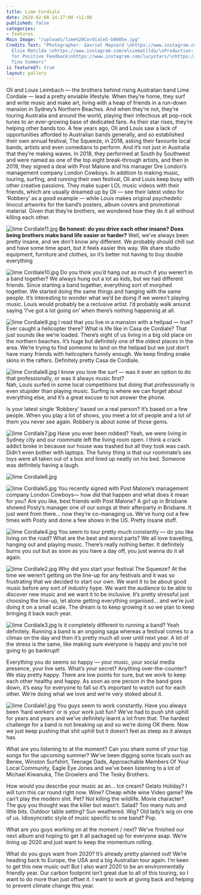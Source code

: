 ```yaml
---
title: Lime Cordiale
date: 2020-02-08 14:27:00 +11:00
published: false
categories:
- features
Main Image: "/uploads/lime%20Cordiale5-b0605e.jpg"
Credits Text: "Photographer: Gavriel Maynard \nhttps://www.instagram.com/gavrielmaynard/\nStylist:
  Elsie Matilda \nhttps://www.instagram.com/elsiematilda/\nProduction: Lucy Perrett
  for Positive Feedback\nhttps://www.instagram.com/lucystars/\nhttps://www.instagram.com/positivefdbk/\nText:
  Tina Summers"
is featured?: true
layout: gallery
---
```


Oli and Louis Leimbach — the brothers behind rising Australian band Lime Cordiale — lead a pretty enviable lifestyle. When they’re home, they surf and write music and make art, living with a heap of friends in a run-down mansion in Sydney’s Northern Beaches. And when they’re not, they’re touring Australia and around the world, playing their infectious alt pop-rock tunes to an ever-growing base of dedicated fans. 
As their star rises, they’re helping other bands too. A few years ago, Oli and Louis saw a lack of opportunities afforded to Australian bands generally, and so established their own annual festival, The Squeeze, in 2018, asking their favourite local bands, artists and even comedians to perform. 
And it’s not just in Australia that they’re making waves. In 2018, they performed at South by Southwest and were named as one of the top eight break-through artists, and then in 2019, they signed a deal with Post Malone and his manager Dre London’s management company London Cowboys. 
In addition to making music, touring, surfing, and running their own festival, Oli and Louis keep busy with other creative passions. They make super LOL music videos with their friends, which are usually dreamed up by Oli — see their latest video for ‘Robbery’ as a good example — while Louis makes original psychedelic linocut artworks for the band’s posters, album covers and promotional material. Given that they’re brothers, we wondered how they do it all without killing each other. 

![lime Cordiale11.jpg](/uploads/lime%20Cordiale11.jpg)
**Be honest: do you drive each other insane? Does being brothers make band life easier or harder?**
Well, we’ve always been pretty insane, and we don’t know any different. We probably should chill out and have some time apart, but it feels easier this way. We share studio equipment, furniture and clothes, so it’s better not having to buy double everything

![lime Cordiale10.jpg](/uploads/lime%20Cordiale10.jpg)
Do you think you’d hang out as much if you weren’t in a band together? 
We always hung out a lot as kids, but we had different friends. Since starting a band together, everything sort of morphed together. We started doing the same things and hanging with the same people. It’s interesting to wonder what we’d be doing if we weren’t playing music. Louis would probably be a reclusive artist. I’d probably walk around saying ‘I’ve got a lot going on’ when there’s nothing happening at all.

![lime Cordiale9.jpg](/uploads/lime%20Cordiale9.jpg)
I read that you live in a mansion with a helipad — true? Ever caught a helicopter there? What is life like in Casa de Cordiale? 
That just sounds like we’re loaded. There’s eight of us living in a big old place on the northern beaches. It’s huge but definitely one of the oldest places in the area. We’re trying to find someone to land on the helipad but we just don’t have many friends with helicopters funnily enough. We keep finding snake skins in the rafters. Definitely pretty Casa de Cordiale.

![lime Cordiale8.jpg](/uploads/lime%20Cordiale8.jpg)
I know you love the surf — was it ever an option to do that professionally, or was it always music first?  
Nah, Louis surfed in some local competitions but doing that professionally is even stupider than playing music. Surfing is where we can forget about everything else, and it’s a great excuse to not answer the phone.


Is your latest single ‘Robbery’ based on a real person? 
It’s based on a few people. When you play a lot of shows, you meet a lot of people and a lot of them you never see again. Robbery is about some of those gems.

![lime Cordiale7.jpg](/uploads/lime%20Cordiale7.jpg)
Have you ever been robbed?
Yeah, we were living in Sydney city and our roommate left the living room open. I think a crack addict broke in because our house was trashed but all they took was cash. Didn’t even bother with laptops. The funny thing is that our roommate’s sex toys were all taken out of a box and lined up neatly on his bed. Someone was definitely having a laugh.

![lime Cordiale6.jpg](/uploads/lime%20Cordiale6.jpg)

![lime Cordiale5.jpg](/uploads/lime%20Cordiale5.jpg)
You recently signed with Post Malone’s management company London Cowboys— how did that happen and what does it mean for you? Are you like, best friends with Post Malone? 
A girl up in Brisbane showed Posty’s manager one of our songs at their afterparty in Brisbane. It just went from there… now they’re co-managing us. We’ve hung out a few times with Posty and done a few shows in the US. Pretty insane stuff.

![lime Cordiale4.jpg](/uploads/lime%20Cordiale4.jpg) 
You seem to tour pretty much constantly — do you like living on the road? What are the best and worst parts? 
We all love travelling, hanging out and playing music. There’s really nothing better. It definitely burns you out but as soon as you have a day off, you just wanna do it all again. 

![lime Cordiale2.jpg](/uploads/lime%20Cordiale2.jpg) 
Why did you start your festival The Squeeze? 
At the time we weren’t getting on the line-up for any festivals and it was so frustrating that we decided to start our own. We want it to be about good music before any sort of industry hype. We want the audience to be able to discover new music and we want it to be inclusive. It’s pretty stressful just choosing the line-up, let alone getting everything organised… and we’re just doing it on a small scale. The dream is to keep growing it so we plan to keep bringing it back each year.

![lime Cordiale3.jpg](/uploads/lime%20Cordiale3.jpg)
Is it completely different to running a band? 
Yeah definitely. Running a band is an ongoing saga whereas a festival comes to a climax on the day and then it’s pretty much all over until next year. A lot of the stress is the same, like making sure everyone is happy and you’re not going to go bankrupt!
 
Everything you do seems so happy — your music, your social media presence, your live sets. What’s your secret? Anything over-the-counter? 
We stay pretty happy. There are low points for sure, but we work to keep each other healthy and happy. As soon as one person in the band goes down, it’s easy for everyone to fall so it’s important to watch out for each other. We’re doing what we love and we’re very stoked about it.

![lime Cordiale1.jpg](/uploads/lime%20Cordiale1.jpg)
 You guys seem to work constantly. Have you always been ‘hard workers’ or is your work just fun? 
We’ve had to push shit uphill for years and years and we’ve definitely learnt a lot from that. The hardest challenge for a band is not breaking up and so we’re doing OK there. Now we just keep pushing that shit uphill but it doesn’t feel as steep as it always has.
 
What are you listening to at the moment? Can you share some of your top songs for the upcoming summer? 
We’ve been digging some locals such as Benee, Winston Surfshirt, Teenage Dads, Approachable Members Of Your Local Community, Eagle Eye Jones and we’ve been listening to a lot of Michael Kiwanuka, The Growlers and The Tesky Brothers. 
 
How would you describe your music as an...
Ice cream? Gelato
Holiday? I will turn this car round right now.
Wine? Cheap white wine
Video game? We can’t play the modern shit.
Pet? Not killing the wildlife.
Movie character? The guy you thought was the killer but wasn’t.
Salad? Too many nuts and little bits.
Outdoor table setting? Sun weathered.
Wig? Old lady’s wig on one of us.
Idiosyncratic style of music specific to one band? Pop.
 
What are you guys working on at the moment / next? 
We’ve finished our next album and hoping to get it all packaged up for everyone asap. We’re lining up 2020 and just want to keep the momentum rolling.
 
What do you guys want from 2020? 
It’s already pretty planned out! We’re heading back to Europe, the USA and a big Australian tour again. I’m keen to get this new music out! But I also want 2020 to be an environmentally friendly year. Our carbon footprint isn’t great due to all of this touring, so I want to do more than just offset it. I want to work at giving back and helping to prevent climate change this year.
